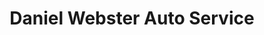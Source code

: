 ---
title: "Daniel Webster Auto Service"
url: /nashua/daniel-webster-auto-service/
shop: car repair
---